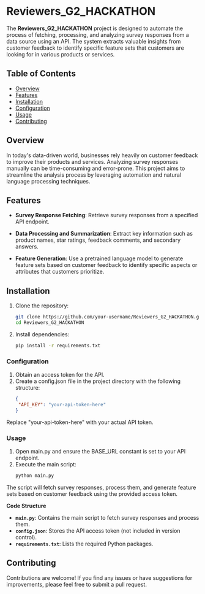 # Reviewers_G2_HACKATHON

The **Reviewers_G2_HACKATHON** project is designed to automate the process of fetching, processing, and analyzing survey responses from a data source using an API. The system extracts valuable insights from customer feedback to identify specific feature sets that customers are looking for in various products or services.

## Table of Contents

- [Overview](#overview)
- [Features](#features)
- [Installation](#installation)
- [Configuration](#configuration)
- [Usage](#usage)
- [Contributing](#contributing)

## Overview

In today's data-driven world, businesses rely heavily on customer feedback to improve their products and services. Analyzing survey responses manually can be time-consuming and error-prone. This project aims to streamline the analysis process by leveraging automation and natural language processing techniques.

## Features

- **Survey Response Fetching**: Retrieve survey responses from a specified API endpoint.
  
- **Data Processing and Summarization**: Extract key information such as product names, star ratings, feedback comments, and secondary answers.
  
- **Feature Generation**: Use a pretrained language model to generate feature sets based on customer feedback to identify specific aspects or attributes that customers prioritize.

## Installation

1. Clone the repository:

   ```bash
   git clone https://github.com/your-username/Reviewers_G2_HACKATHON.git
   cd Reviewers_G2_HACKATHON

2. Install dependencies:
   ```bash
   pip install -r requirements.txt 


### Configuration
1. Obtain an access token for the API.
2. Create a config.json file in the project directory with the following structure:
   ```json
   {
    "API_KEY": "your-api-token-here"
   }

Replace "your-api-token-here" with your actual API token.

### Usage
1. Open main.py and ensure the BASE_URL constant is set to your API endpoint.
2. Execute the main script:
   ```bash
   python main.py

The script will fetch survey responses, process them, and generate feature sets based on customer feedback using the provided access token.

**Code Structure**
- **`main.py`**: Contains the main script to fetch survey responses and process them.
- **`config.json`**: Stores the API access token (not included in version control).
- **`requirements.txt`**: Lists the required Python packages.

## Contributing
Contributions are welcome! If you find any issues or have suggestions for improvements, please feel free to submit a pull request.
